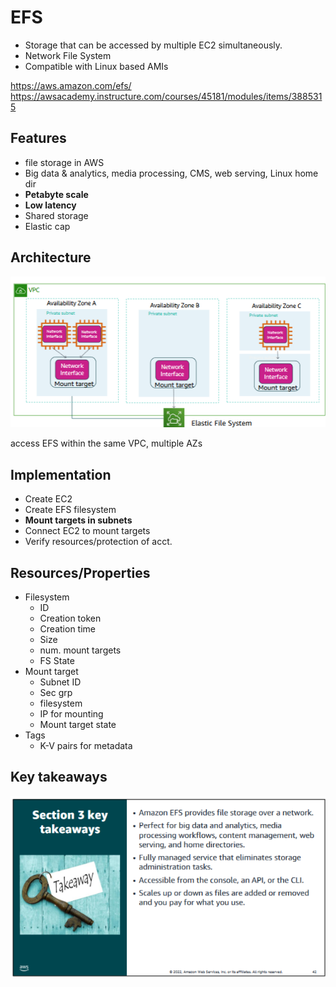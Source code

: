 # EFS
- Storage that can be accessed by multiple EC2 simultaneously.
- Network File System
- Compatible with Linux based AMIs

https://aws.amazon.com/efs/
https://awsacademy.instructure.com/courses/45181/modules/items/3885315

## Features
- file storage in AWS
- Big data & analytics, media processing, CMS, web serving, Linux home dir
- **Petabyte scale**
- **Low latency**
- Shared storage
- Elastic cap


## Architecture

![arch](/Pasted%20image%2020230703011849.png)

access EFS within the same VPC, multiple AZs


## Implementation
- Create EC2
- Create EFS filesystem
- **Mount targets in subnets**
- Connect EC2 to mount targets
- Verify resources/protection of acct.

## Resources/Properties
- Filesystem
	- ID
	- Creation token
	- Creation time
	- Size
	- num. mount targets
	- FS State
- Mount target
	- Subnet ID
	- Sec grp
	- filesystem
	- IP for mounting
	- Mount target state
- Tags
	- K-V pairs for metadata

## Key takeaways

![Key takeaways](/Pasted%20image%2020230703012245.png)
